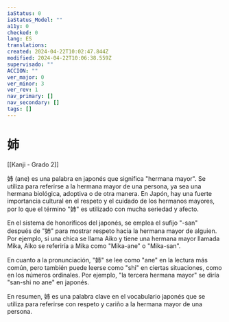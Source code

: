 ```yaml
---
iaStatus: 0
iaStatus_Model: ""
a11y: 0
checked: 0
lang: ES
translations: 
created: 2024-04-22T10:02:47.844Z
modified: 2024-04-22T10:06:38.559Z
supervisado: ""
ACCION: ""
ver_major: 0
ver_minor: 3
ver_rev: 1
nav_primary: []
nav_secondary: []
tags: []
---
```

# 姉

[[Kanji - Grado 2]]

姉 (ane) es una palabra en japonés que significa "hermana mayor". Se utiliza para referirse a la hermana mayor de una persona, ya sea una hermana biológica, adoptiva o de otra manera. En Japón, hay una fuerte importancia cultural en el respeto y el cuidado de los hermanos mayores, por lo que el término "姉" es utilizado con mucha seriedad y afecto.

En el sistema de honoríficos del japonés, se emplea el sufijo "-san" después de "姉" para mostrar respeto hacia la hermana mayor de alguien. Por ejemplo, si una chica se llama Aiko y tiene una hermana mayor llamada Mika, Aiko se referiría a Mika como "Mika-ane" o "Mika-san".

En cuanto a la pronunciación, "姉" se lee como "ane" en la lectura más común, pero también puede leerse como "shi" en ciertas situaciones, como en los números ordinales. Por ejemplo, "la tercera hermana mayor" se diría "san-shi no ane" en japonés.

En resumen, 姉 es una palabra clave en el vocabulario japonés que se utiliza para referirse con respeto y cariño a la hermana mayor de una persona.
